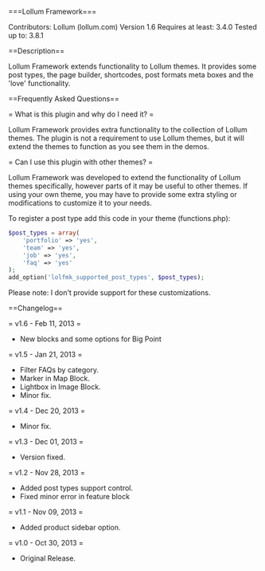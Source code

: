 ===Lollum Framework===

Contributors: Lollum (lollum.com)
Version 1.6
Requires at least: 3.4.0
Tested up to: 3.8.1

==Description==

Lollum Framework extends functionality to Lollum themes. It provides some post types, the page builder, shortcodes, post formats meta boxes and the 'love' functionality.

==Frequently Asked Questions==

= What is this plugin and why do I need it? =

Lollum Framework provides extra functionality to the collection of Lollum themes. The plugin is not a requirement to use Lollum themes, but it will extend the themes to function as you see them in the demos.

= Can I use this plugin with other themes? =

Lollum Framework was developed to extend the functionality of Lollum themes specifically, however parts of it may be useful to other themes. If using your own theme, you may have to provide some extra styling or modifications to customize it to your needs.

To register a post type add this code in your theme (functions.php):

```php
$post_types = array(
	'portfolio' => 'yes',
	'team' => 'yes',
	'job' => 'yes',
	'faq' => 'yes'
);
add_option('lolfmk_supported_post_types', $post_types);
```

Please note: I don't provide support for these customizations.

==Changelog==

= v1.6 - Feb 11, 2013 =
* New blocks and some options for Big Point

= v1.5 - Jan 21, 2013 =
* Filter FAQs by category.
* Marker in Map Block.
* Lightbox in Image Block.
* Minor fix.

= v1.4 - Dec 20, 2013 =
* Minor fix.

= v1.3 - Dec 01, 2013 =
* Version fixed.

= v1.2 - Nov 28, 2013 =
* Added post types support control.
* Fixed minor error in feature block

= v1.1 - Nov 09, 2013 =
* Added product sidebar option.

= v1.0 - Oct 30, 2013 =
* Original Release.